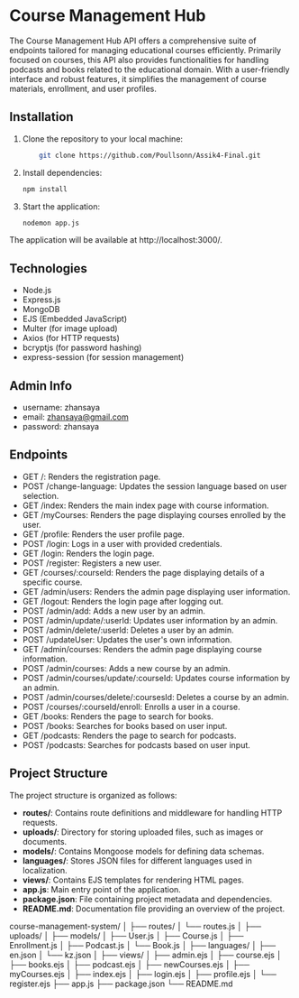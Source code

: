 # Course Management Hub

The Course Management Hub API offers a comprehensive suite of endpoints tailored for managing educational courses efficiently. Primarily focused on courses, this API also provides functionalities for handling podcasts and books related to the educational domain. With a user-friendly interface and robust features, it simplifies the management of course materials, enrollment, and user profiles.


## Installation

1. Clone the repository to your local machine:
    
    ```bash
        git clone https://github.com/Poullsonn/Assik4-Final.git


2. Install dependencies:

    ```bash
    npm install


3. Start the application:

    ```bash
    nodemon app.js


The application will be available at http://localhost:3000/.


## Technologies

- Node.js
- Express.js
- MongoDB
- EJS (Embedded JavaScript)
- Multer (for image upload)
- Axios (for HTTP requests)
- bcryptjs (for password hashing)
- express-session (for session management)

## Admin Info
- username: zhansaya
- email: zhansaya@gmail.com
- password: zhansaya

## Endpoints

- GET /: Renders the registration page.
- POST /change-language: Updates the session language based on user selection.
- GET /index: Renders the main index page with course information.
- GET /myCourses: Renders the page displaying courses enrolled by the user.
- GET /profile: Renders the user profile page.
- POST /login: Logs in a user with provided credentials.
- GET /login: Renders the login page.
- POST /register: Registers a new user.
- GET /courses/:courseId: Renders the page displaying details of a specific course.
- GET /admin/users: Renders the admin page displaying user information.
- GET /logout: Renders the login page after logging out.
- POST /admin/add: Adds a new user by an admin.
- POST /admin/update/:userId: Updates user information by an admin.
- POST /admin/delete/:userId: Deletes a user by an admin.
- POST /updateUser: Updates the user's own information.
- GET /admin/courses: Renders the admin page displaying course information.
- POST /admin/courses: Adds a new course by an admin.
- POST /admin/courses/update/:courseId: Updates course information by an admin.
- POST /admin/courses/delete/:coursesId: Deletes a course by an admin.
- POST /courses/:courseId/enroll: Enrolls a user in a course.
- GET /books: Renders the page to search for books.
- POST /books: Searches for books based on user input.
- GET /podcasts: Renders the page to search for podcasts.
- POST /podcasts: Searches for podcasts based on user input.

## Project Structure

The project structure is organized as follows:

- **routes/**: Contains route definitions and middleware for handling HTTP requests.
- **uploads/**: Directory for storing uploaded files, such as images or documents.
- **models/**: Contains Mongoose models for defining data schemas.
- **languages/**: Stores JSON files for different languages used in localization.
- **views/**: Contains EJS templates for rendering HTML pages.
- **app.js**: Main entry point of the application.
- **package.json**: File containing project metadata and dependencies.
- **README.md**: Documentation file providing an overview of the project.

course-management-system/
│
├── routes/
│ └── routes.js
│
├── uploads/
│
├── models/
│ ├── User.js
│ ├── Course.js
│ ├── Enrollment.js
│ ├── Podcast.js
│ └── Book.js
│
├── languages/
│ ├── en.json
│ └── kz.json
│
├── views/
│ ├── admin.ejs
│ ├── course.ejs
│ ├── books.ejs
│ ├── podcast.ejs
│ ├── newCourses.ejs
│ ├── myCourses.ejs
│ ├── index.ejs
│ ├── login.ejs
│ ├── profile.ejs
│ └── register.ejs
├── app.js
├── package.json
└── README.md
